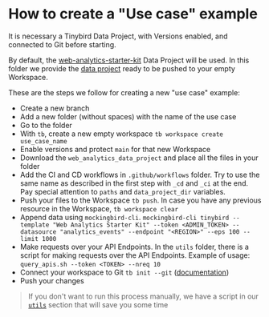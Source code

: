 # How to create a "Use case" example

It is necessary a Tinybird Data Project, with Versions enabled, and connected to Git before starting. 

By default, the [web-analytics-starter-kit](https://github.com/tinybirdco/web-analytics-starter-kit) Data Project will be used. In this folder we provide the [data project](web_analytics_data_project) ready to be pushed to your empty Workspace.

These are the steps we follow for creating a new "use case" example:

- Create a new branch
- Add a new folder (without spaces) with the name of the use case
- Go to the folder
- With `tb`, create a new empty workspace `tb workspace create use_case_name`
- Enable versions and protect `main` for that new Workspace
- Download the `web_analytics_data_project` and place all the files in your folder
- Add the CI and CD workflows in `.github/workflows` folder. Try to use the same name as described in the first step with `_cd` and `_ci` at the end. Pay special attention to `paths` and `data_project_dir` variables.
- Push your files to the Workspace `tb push`. In case you have any previous resource in the Workspace, `tb workspace clear`
- Append data using `mockingbird-cli`. `mockingbird-cli tinybird --template "Web Analytics Starter Kit" --token <ADMIN_TOKEN> --datasource "analytics_events" --endpoint "<REGION>" --eps 100 --limit 1000`
- Make requests over your API Endpoints. In the `utils` folder, there is a script for making requests over the API Endpoints. Example of usage: `query_apis.sh --token <TOKEN> --nreq 10`
- Connect your workspace to Git `tb init --git` ([documentation](https://www.tinybird.co/docs/guides/working-with-git.html))
- Push your changes

> If you don't want to run this process manually, we have a script in our [`utils`](utils) section that will save you some time